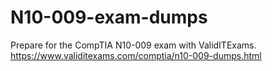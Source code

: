 # N10-009-exam-dumps
Prepare for the CompTIA N10-009 exam with ValidITExams.  https://www.validitexams.com/comptia/n10-009-dumps.html
